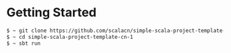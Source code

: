 # Getting Started

```bash
$ ~ git clone https://github.com/scalacn/simple-scala-project-template-cn-1.git
$ ~ cd simple-scala-project-template-cn-1
$ ~ sbt run
```

